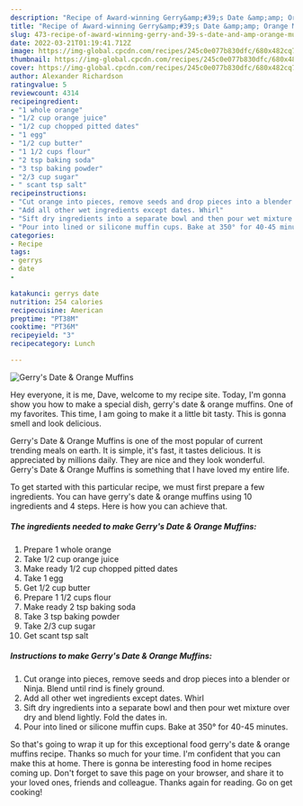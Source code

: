 ```yaml
---
description: "Recipe of Award-winning Gerry&amp;#39;s Date &amp;amp; Orange Muffins"
title: "Recipe of Award-winning Gerry&amp;#39;s Date &amp;amp; Orange Muffins"
slug: 473-recipe-of-award-winning-gerry-and-39-s-date-and-amp-orange-muffins
date: 2022-03-21T01:19:41.712Z
image: https://img-global.cpcdn.com/recipes/245c0e077b830dfc/680x482cq70/gerrys-date-orange-muffins-recipe-main-photo.jpg
thumbnail: https://img-global.cpcdn.com/recipes/245c0e077b830dfc/680x482cq70/gerrys-date-orange-muffins-recipe-main-photo.jpg
cover: https://img-global.cpcdn.com/recipes/245c0e077b830dfc/680x482cq70/gerrys-date-orange-muffins-recipe-main-photo.jpg
author: Alexander Richardson
ratingvalue: 5
reviewcount: 4314
recipeingredient:
- "1 whole orange"
- "1/2 cup orange juice"
- "1/2 cup chopped pitted dates"
- "1 egg"
- "1/2 cup butter"
- "1 1/2 cups flour"
- "2 tsp baking soda"
- "3 tsp baking powder"
- "2/3 cup sugar"
- " scant tsp salt"
recipeinstructions:
- "Cut orange into pieces, remove seeds and drop pieces into a blender or Ninja. Blend until rind is finely ground."
- "Add all other wet ingredients except dates. Whirl"
- "Sift dry ingredients into a separate bowl and then pour wet mixture over dry and blend lightly. Fold the dates in."
- "Pour into lined or silicone muffin cups. Bake at 350° for 40-45 minutes."
categories:
- Recipe
tags:
- gerrys
- date
- 

katakunci: gerrys date  
nutrition: 254 calories
recipecuisine: American
preptime: "PT38M"
cooktime: "PT36M"
recipeyield: "3"
recipecategory: Lunch

---
```



![Gerry&#39;s Date &amp; Orange Muffins](https://img-global.cpcdn.com/recipes/245c0e077b830dfc/680x482cq70/gerrys-date-orange-muffins-recipe-main-photo.jpg)

Hey everyone, it is me, Dave, welcome to my recipe site. Today, I'm gonna show you how to make a special dish, gerry&#39;s date &amp; orange muffins. One of my favorites. This time, I am going to make it a little bit tasty. This is gonna smell and look delicious.



Gerry&#39;s Date &amp; Orange Muffins is one of the most popular of current trending meals on earth. It is simple, it's fast, it tastes delicious. It is appreciated by millions daily. They are nice and they look wonderful. Gerry&#39;s Date &amp; Orange Muffins is something that I have loved my entire life.


To get started with this particular recipe, we must first prepare a few ingredients. You can have gerry&#39;s date &amp; orange muffins using 10 ingredients and 4 steps. Here is how you can achieve that.

<!--inarticleads1-->

##### The ingredients needed to make Gerry&#39;s Date &amp; Orange Muffins:

1. Prepare 1 whole orange
1. Take 1/2 cup orange juice
1. Make ready 1/2 cup chopped pitted dates
1. Take 1 egg
1. Get 1/2 cup butter
1. Prepare 1 1/2 cups flour
1. Make ready 2 tsp baking soda
1. Take 3 tsp baking powder
1. Take 2/3 cup sugar
1. Get  scant tsp salt




<!--inarticleads2-->

##### Instructions to make Gerry&#39;s Date &amp; Orange Muffins:

1. Cut orange into pieces, remove seeds and drop pieces into a blender or Ninja. Blend until rind is finely ground.
1. Add all other wet ingredients except dates. Whirl
1. Sift dry ingredients into a separate bowl and then pour wet mixture over dry and blend lightly. Fold the dates in.
1. Pour into lined or silicone muffin cups. Bake at 350° for 40-45 minutes.




So that's going to wrap it up for this exceptional food gerry&#39;s date &amp; orange muffins recipe. Thanks so much for your time. I'm confident that you can make this at home. There is gonna be interesting food in home recipes coming up. Don't forget to save this page on your browser, and share it to your loved ones, friends and colleague. Thanks again for reading. Go on get cooking!
